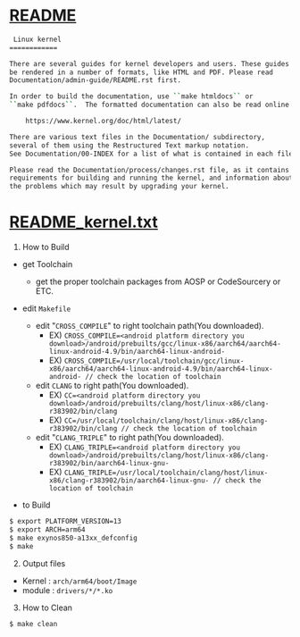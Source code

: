 # [README](README)
```bash
 Linux kernel
============

There are several guides for kernel developers and users. These guides can
be rendered in a number of formats, like HTML and PDF. Please read
Documentation/admin-guide/README.rst first.

In order to build the documentation, use ``make htmldocs`` or
``make pdfdocs``.  The formatted documentation can also be read online at:

    https://www.kernel.org/doc/html/latest/

There are various text files in the Documentation/ subdirectory,
several of them using the Restructured Text markup notation.
See Documentation/00-INDEX for a list of what is contained in each file.

Please read the Documentation/process/changes.rst file, as it contains the
requirements for building and running the kernel, and information about
the problems which may result by upgrading your kernel.
```
# [README_kernel.txt](README_Kernel.txt)
1. How to Build
- get Toolchain
  - get the proper toolchain packages from AOSP or CodeSourcery or ETC.

- edit `Makefile`
  - edit "`CROSS_COMPILE`" to right toolchain path(You downloaded).
    - EX)  `CROSS_COMPILE=<android platform directory you download>/android/prebuilts/gcc/linux-x86/aarch64/aarch64-linux-android-4.9/bin/aarch64-linux-android-`
    - EX)  `CROSS_COMPILE=/usr/local/toolchain/gcc/linux-x86/aarch64/aarch64-linux-android-4.9/bin/aarch64-linux-android- // check the location of toolchain`
  - edit `CLANG` to right path(You downloaded).
    - EX)  `CC=<android platform directory you download>/android/prebuilts/clang/host/linux-x86/clang-r383902/bin/clang`
    - EX)  `CC=/usr/local/toolchain/clang/host/linux-x86/clang-r383902/bin/clang // check the location of toolchain`
  - edit "`CLANG_TRIPLE`" to right path(You downloaded).
    - EX)  `CLANG_TRIPLE=<android platform directory you download>/android/prebuilts/clang/host/linux-x86/clang-r383902/bin/aarch64-linux-gnu-`
    - EX)  `CLANG_TRIPLE=/usr/local/toolchain/clang/host/linux-x86/clang-r383902/bin/aarch64-linux-gnu- // check the location of toolchain     `

- to Build
```bash
$ export PLATFORM_VERSION=13
$ export ARCH=arm64
$ make exynos850-a13xx_defconfig
$ make
```

2. Output files
- Kernel : `arch/arm64/boot/Image`
- module : `drivers/*/*.ko`

3. How to Clean
```bash
$ make clean
```
